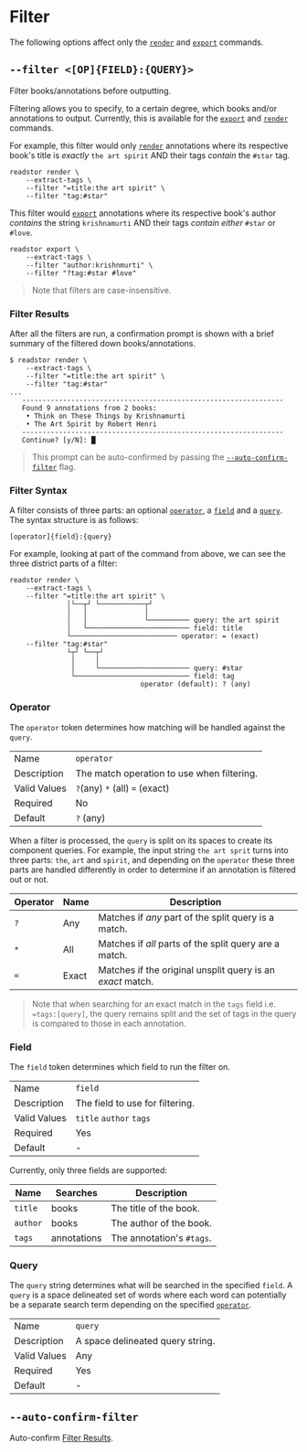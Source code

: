 # Filter

The following options affect only the [`render`][render] and [`export`][export]
commands.

## `--filter <[OP]{FIELD}:{QUERY}>`

Filter books/annotations before outputting.

Filtering allows you to specify, to a certain degree, which books and/or
annotations to output. Currently, this is available for the [`export`][export]
and [`render`][render] commands.

For example, this filter would only [`render`][render] annotations where its
respective book's title is _exactly_ `the art spirit` AND their tags _contain_
the `#star` tag.

```shell
readstor render \
    --extract-tags \
    --filter "=title:the art spirit" \
    --filter "tag:#star"
```

This filter would [`export`][export] annotations where its respective book's
author _contains_ the string `krishnamurti` AND their tags _contain either_
`#star` or `#love`.

```shell
readstor export \
    --extract-tags \
    --filter "author:krishnmurti" \
    --filter "?tag:#star #love"
```

> <i class="fa fa-exclamation-circle"></i> Note that filters are
> case-insensitive.

### Filter Results

After all the filters are run, a confirmation prompt is shown with a brief
summary of the filtered down books/annotations.

```shell
$ readstor render \
    --extract-tags \
    --filter "=title:the art spirit" \
    --filter "tag:#star"
...
   ----------------------------------------------------------------
   Found 9 annotations from 2 books:
    • Think on These Things by Krishnamurti
    • The Art Spirit by Robert Henri
   ----------------------------------------------------------------
   Continue? [y/N]: █
```

> <i class="fa fa-exclamation-circle"></i> This prompt can be auto-confirmed by
> passing the [`--auto-confirm-filter`](#auto-confirm-filter) flag.

### Filter Syntax

A filter consists of three parts: an optional [`operator`](#operator), a
[`field`](#field) and a [`query`](#query). The syntax structure is as follows:

```plaintext
[operator]{field}:{query}
```

For example, looking at part of the command from above, we can see the three
district parts of a filter:

```plaintext
readstor render \
    --extract-tags \
    --filter "=title:the art spirit" \
              │└──┬┘ └───────────┬┘
              │   │              │
              │   │              └────────── query: the art spirit
              │   └───────────────────────── field: title
              └────────────────────────── operator: = (exact)
    --filter "tag:#star"
              └┬┘ └──┬┘
               │     │
               │     └────────────────────── query: #star
               └──────────────────────────── field: tag
                                operator (default): ? (any)
```

### Operator

The `operator` token determines how matching will be handled against the
`query`.

|              |                                            |
| ------------ | ------------------------------------------ |
| Name         | `operator`                                 |
| Description  | The match operation to use when filtering. |
| Valid Values | `?`(any) `*` (all) `=` (exact)             |
| Required     | No                                         |
| Default      | `?` (any)                                  |

When a filter is processed, the `query` is split on its spaces to create its
component queries. For example, the input string `the art sprit` turns into
three parts: `the`, `art` and `spirit`, and depending on the `operator` these
three parts are handled differently in order to determine if an annotation is
filtered out or not.

| Operator | Name  | Description                                                |
| -------- | ----- | ---------------------------------------------------------- |
| `?`      | Any   | Matches if _any_ part of the split query is a match.       |
| `*`      | All   | Matches if _all_ parts of the split query are a match.     |
| `=`      | Exact | Matches if the original unsplit query is an _exact_ match. |

> <i class="fa fa-exclamation-circle"></i> Note that when searching for an
> exact match in the `tags` field i.e. `=tags:[query]`, the query remains split
> and the set of tags in the query is compared to those in each annotation.

### Field

The `field` token determines which field to run the filter on.

|              |                                 |
| ------------ | ------------------------------- |
| Name         | `field`                         |
| Description  | The field to use for filtering. |
| Valid Values | `title` `author` `tags`         |
| Required     | Yes                             |
| Default      | -                               |

Currently, only three fields are supported:

| Name     | Searches    | Description               |
| -------- | ----------- | ------------------------- |
| `title`  | books       | The title of the book.    |
| `author` | books       | The author of the book.   |
| `tags`   | annotations | The annotation's `#tags`. |

### Query

The `query` string determines what will be searched in the specified `field`. A
`query` is a space delineated set of words where each word can potentially be a
separate search term depending on the specified [`operator`](#operator).

|              |                                  |
| ------------ | -------------------------------- |
| Name         | `query`                          |
| Description  | A space delineated query string. |
| Valid Values | Any                              |
| Required     | Yes                              |
| Default      | -                                |

## `--auto-confirm-filter`

Auto-confirm [Filter Results](#filter-results).

[export]: ./01-commands.md#export
[render]: ./01-commands.md#render
